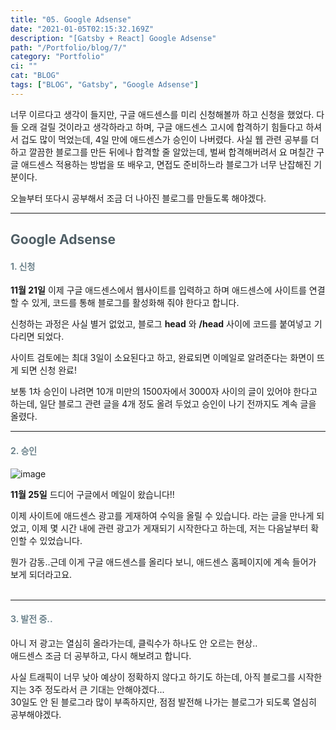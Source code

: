 ```yaml
---
title: "05. Google Adsense"
date: "2021-01-05T02:15:32.169Z"
description: "[Gatsby + React] Google Adsense"
path: "/Portfolio/blog/7/"
category: "Portfolio"
ci: ""
cat: "BLOG"
tags: ["BLOG", "Gatsby", "Google Adsense"]
---
```


너무 이르다고 생각이 들지만, 구글 애드센스를 미리 신청해볼까 하고 신청을 했었다.  다들 오래 걸릴 것이라고 생각하라고 하며, 구글 애드센스 고시에 합격하기 힘들다고 하셔서 겁도 많이 먹었는데, 4일 만에 애드센스가 승인이 나버렸다. 사실 웹 관련 공부를 더 하고 깔끔한 블로그를 만든 뒤에나 합격할 줄 알았는데, 벌써 합격해버려서 요 며칠간 구글 애드센스 적용하는 방법을 또 배우고, 면접도 준비하느라 블로그가 너무 난잡해진 기분이다.  

오늘부터 또다시 공부해서 조금 더 나아진 블로그를 만들도록 해야겠다.  

<hr>


## <span style="color:#505F66">Google Adsense  </span>

#### <span style="color:#6D838C">1. 신청  </span>

**11월 21일** 이제 구글 애드센스에서 웹사이트를 입력하고 하며 애드센스에 사이트를 연결할 수 있게, 코드를 통해 블로그를 활성화해 줘야 한다고 합니다.  

신청하는 과정은 사실 별거 없었고, 블로그 **head** 와 **/head** 사이에 코드를 붙여넣고 기다리면 되었다.

사이트 검토에는 최대 3일이 소요된다고 하고, 완료되면 이메일로 알려준다는 화면이 뜨게 되면 신청 완료!  

보통 1차 승인이 나려면 10개 미만의 1500자에서 3000자 사이의 글이 있어야 한다고 하는데, 일단 블로그 관련 글을 4개 정도 올려 두었고 승인이 나기 전까지도 계속 글을 올렸다.
<br>

<hr>


#### <span style="color:#6D838C">2. 승인 </span>

![image](images/adsense.png)

**11월 25일** 드디어 구글에서 메일이 왔습니다!!  

이제 사이트에 애드센스 광고를 게재하여 수익을 올릴 수 있습니다.  라는 글을 만나게 되었고, 이제 몇 시간 내에 관련 광고가 게재되기 시작한다고 하는데, 저는 다음날부터 확인할 수 있었습니다.  

뭔가 감동..근데 이게 구글 애드센스를 올리다 보니, 애드센스 홈페이지에 계속 들어가 보게 되더라고요.  
<br>

<hr>


#### <span style="color:#6D838C">3. 발전 중.. </span>

아니 저 광고는 열심히 올라가는데, 클릭수가 하나도 안 오르는 현상..  
애드센스 조금 더 공부하고, 다시 해보려고 합니다.  

사실 트래픽이 너무 낮아 예상이 정확하지 않다고 하기도 하는데, 아직 블로그를 시작한 지는 3주 정도라서 큰 기대는 안해야겠다...  
30일도 안 된 블로그라 많이 부족하지만, 점점 발전해 나가는 블로그가 되도록 열심히 공부해야겠다.